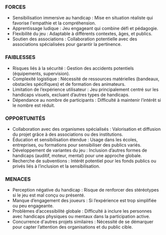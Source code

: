 ### FORCES

- Sensibilisation immersive au handicap : Mise en situation réaliste qui favorise l'empathie et la compréhension.
- Apprentissage ludique : Jeu engageant qui combine défi et pédagogie.
- Flexibilité du jeu : Adaptable à différents contextes, âges, et publics.
- Soutien des associations : Collaboration potentielle avec des associations spécialisées pour garantir la pertinence.
### FAIBLESSES

- Risques liés à la sécurité : Gestion des accidents potentiels (équipements, supervision).
- Complexité logistique : Nécessité de ressources matérielles (bandeaux, obstacles spécifiques) et de formation des animateurs.
- Limitation de l’expérience utilisateur : Jeu principalement centré sur les handicaps visuels, excluant d’autres types de handicaps.
- Dépendance au nombre de participants : Difficulté à maintenir l’intérêt si le nombre est réduit.
### OPPORTUNITÉS

- Collaboration avec des organismes spécialisés : Valorisation et diffusion du projet grâce à des associations ou des institutions.
- Éducation et sensibilisation étendue : Usage dans les écoles, entreprises, ou formations pour sensibiliser des publics variés.
- Développement de variantes du jeu : Inclusion d’autres formes de handicaps (auditif, moteur, mental) pour une approche globale.
- Recherche de subventions : Intérêt potentiel pour les fonds publics ou privés liés à l’inclusion et la sensibilisation.
### MENACES

- Perception négative du handicap : Risque de renforcer des stéréotypes si le jeu est mal conçu ou présenté.
- Manque d’engagement des joueurs : Si l’expérience est trop simplifiée ou peu engageante.
- Problèmes d’accessibilité globale : Difficulté à inclure les personnes avec handicaps physiques ou mentaux dans la participation active.
- Concurrence d'autres projets similaires : Nécessité de se démarquer pour capter l’attention des organisations et du public cible.

